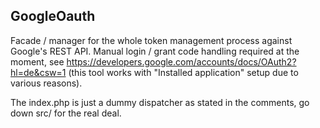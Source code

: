 GoogleOauth
-----------
Facade / manager for the whole token management process against Google's REST API. Manual login / grant code handling required at the moment, see https://developers.google.com/accounts/docs/OAuth2?hl=de&csw=1 (this tool works with "Installed application" setup due to various reasons).

The index.php is just a dummy dispatcher as stated in the comments, go down src/ for the real deal.
